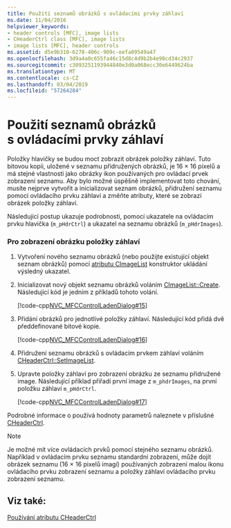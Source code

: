 ```yaml
---
title: Použití seznamů obrázků s ovládacími prvky záhlaví
ms.date: 11/04/2016
helpviewer_keywords:
- header controls [MFC], image lists
- CHeaderCtrl class [MFC], image lists
- image lists [MFC], header controls
ms.assetid: d5e9b310-6278-406c-909c-eefa09549a47
ms.openlocfilehash: 3d9a4a0c655fa46c15d8c4d9b2b4e90cd34c2937
ms.sourcegitcommit: c3093251193944840e3d0a068ecc30e6449624ba
ms.translationtype: MT
ms.contentlocale: cs-CZ
ms.lasthandoff: 03/04/2019
ms.locfileid: "57264284"
---
```

# <a name="using-image-lists-with-header-controls"></a>Použití seznamů obrázků s ovládacími prvky záhlaví

Položky hlavičky se budou moct zobrazit obrázek položky záhlaví. Tuto bitovou kopii, uložené v seznamu přidružených obrázků, je 16 × 16 pixelů a má stejné vlastnosti jako obrázky ikon používaných pro ovládací prvek zobrazení seznamu. Aby bylo možné úspěšně implementovat toto chování, musíte nejprve vytvořit a inicializovat seznam obrázků, přidružení seznamu pomocí ovládacího prvku záhlaví a změňte atributy, které se zobrazí obrázek položky záhlaví.

Následující postup ukazuje podrobnosti, pomocí ukazatele na ovládacím prvku hlavička (`m_pHdrCtrl`) a ukazatel na seznamu obrázků (`m_pHdrImages`).

### <a name="to-display-an-image-in-a-header-item"></a>Pro zobrazení obrázku položky záhlaví

1. Vytvoření nového seznamu obrázků (nebo použijte existující objekt seznam obrázků) pomocí [atributu CImageList](../mfc/reference/cimagelist-class.md) konstruktor ukládání výsledný ukazatel.

1. Inicializovat nový objekt seznamu obrázků voláním [CImageList::Create](../mfc/reference/cimagelist-class.md#create). Následující kód je jedním z příkladů tohoto volání.

   [!code-cpp[NVC_MFCControlLadenDialog#15](../mfc/codesnippet/cpp/using-image-lists-with-header-controls_1.cpp)]

1. Přidání obrázků pro jednotlivé položky záhlaví. Následující kód přidá dvě předdefinované bitové kopie.

   [!code-cpp[NVC_MFCControlLadenDialog#16](../mfc/codesnippet/cpp/using-image-lists-with-header-controls_2.cpp)]

1. Přidružení seznamu obrázků s ovládacím prvkem záhlaví voláním [CHeaderCtrl::SetImageList](../mfc/reference/cheaderctrl-class.md#setimagelist).

1. Upravte položky záhlaví pro zobrazení obrázku ze seznamu přidružené image. Následující příklad přiřadí první image z `m_phdrImages`, na první položku záhlaví `m_pHdrCtrl`.

   [!code-cpp[NVC_MFCControlLadenDialog#17](../mfc/codesnippet/cpp/using-image-lists-with-header-controls_3.cpp)]

Podrobné informace o používá hodnoty parametrů naleznete v příslušné [CHeaderCtrl](../mfc/reference/cheaderctrl-class.md).

> [!NOTE]
>  Je možné mít více ovládacích prvků pomocí stejného seznamu obrázků. Například v ovládacím prvku seznamu standardní zobrazení, může dojít obrázek seznamu (16 × 16 pixelů imagí) používaných zobrazení malou ikonu ovládacího prvku zobrazení seznamu a položky záhlaví ovládacího prvku zobrazení seznamu.

## <a name="see-also"></a>Viz také:

[Používání atributu CHeaderCtrl](../mfc/using-cheaderctrl.md)
